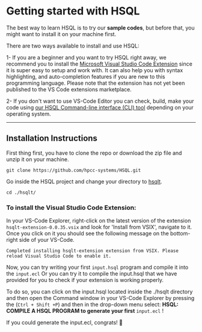 # Getting started with HSQL

The best way to learn HSQL is to try our <b>sample codes</b>, but before that, you might want to install it on your machine first.

There are two ways available to install and use HSQL: 

1- If you are a beginner and you want to try HSQL right away, we recommend you to install the [Microsoft Visual Studio Code Extension](#To-install-the-Visual-Studio-Code-Extension) since it is super easy to setup and work with. It can also help you with syntax highlighting, and auto-completion features if you are new to this programming language. Please note that the extension has not yet been published to the VS Code extensions marketplace. 

2- If you don't want to use VS-Code Editor you can check, build, make your code using [our HSQL Command-line interface (CLI) tool](#Command-Line-Interface-tool-installation) depending on your operating system.

<hr>

## Installation Instructions

First thing first, you have to clone the repo or download the zip file and unzip it on your machine.

```
git clone https://github.com/hpcc-systems/HSQL.git
```

Go inside the HSQL project and change your directory to [hsqlt](.\hsqlt).

```
cd ./hsqlt/
```

### To install the Visual Studio Code Extension:

In your VS-Code Explorer, right-click on the latest version of the extension `hsqlt-extension-0.0.35.vsix` and look for 'Install from VSIX', navigate to it. Once you click on it you should see the following message on the bottom-right side of your VS-Code.

```
Completed installing hsqlt-extension extension from VSIX. Please reload Visual Studio Code to enable it.
```

<!-- ![Giffy_To_Test](.\Animations_Gif\hsql-extention-install.gif) -->

<!-- ![hsql-extention-install-gif](https://github.com/hpcc-systems/HSQL/blob/dev/hsqlt/Animations_Gif/hsql-extention-install.gif "Logo Title Text 1") -->

<!-- https://raw.githubusercontent.com/hpcc-systems/HSQL/dev/hsqlt/Animations_Gif/hsql-extention-install.gif?token=AA6IUHCJLEOMQZHB4YF2EV3BLR4PY -->

Now, you can try writing your first `input.hsql` program and compile it into the `input.ecl` Or you can try it to compile the input.hsql that we have provided for you to check if your extension is working properly.

To do so, you can click on the input.hsql located inside the ./hsqlt directory and then open the Command window in your VS-Code Explorer by pressing the (`Ctrl + Shift +P`) and then in the drop-down menu select: <b>HSQL: COMPILE A HSQL PROGRAM to generate your first</b> `input.ecl` !

If you could generate the input.ecl, congrats! 🙌
